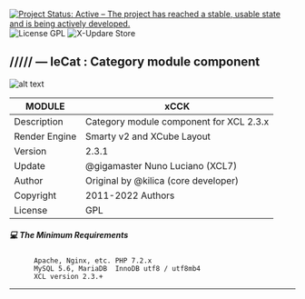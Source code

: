 [![Project Status: Active – The project has reached a stable, usable state and is being actively developed.](https://www.repostatus.org/badges/2.0.0/active.svg)](https://github.com/xoopscube/)
![License GPL](https://img.shields.io/badge/License-GPL-green)
![X-Updare Store](https://img.shields.io/badge/X--Update%20Store-Pending-red)

## ///// — leCat : Category module component

![alt text](https://repository-images.githubusercontent.com/8041553/494f183f-cd64-41b1-8ad7-4d9be8fdbf5)


MODULE | xCCK
------------ | -------------
Description | Category module component for XCL 2.3.x
Render Engine | Smarty v2 and XCube Layout
Version | 2.3.1
Update | @gigamaster Nuno Luciano (XCL7)
Author | Original by @kilica (core developer)
Copyright | 2011-2022 Authors
License | GPL


##### :computer: The Minimum Requirements



          Apache, Nginx, etc. PHP 7.2.x
          MySQL 5.6, MariaDB  InnoDB utf8 / utf8mb4
          XCL version 2.3.+



-----

